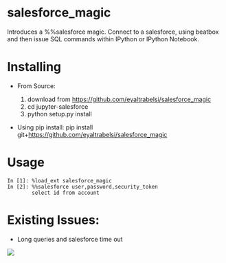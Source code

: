 # salesforce_magic

Introduces a %%salesforce magic.
Connect to a salesforce, using beatbox and then issue SQL commands within IPython or IPython Notebook.


# Installing

-   From Source:
    1. download from https://github.com/eyaltrabelsi/salesforce_magic
    2. cd jupyter-salesforce
    3. python setup.py install

-   Using pip install:
    pip install git+https://github.com/eyaltrabelsi/salesforce_magic

# Usage

    In [1]: %load_ext salesforce_magic
    In [2]: %%salesforce user,password,security_token
            select id from account
   
# Existing Issues:
- Long queries and salesforce time out

![](https://github.com/eyaltrabelsi/salesforce_magic/blob/master/salesforce-y-u-no-work.jpg.png)
